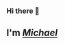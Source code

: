 ### Hi there 👋
## I'm _[Michael](https://www.ra6.io)_

<!--
  https://github.com/simple-icons/simple-icons/blob/develop/slugs.md
-->

<!--
  .NET
  C#
  TS
  REACTJS
  EXPRESSJS
  
-->
